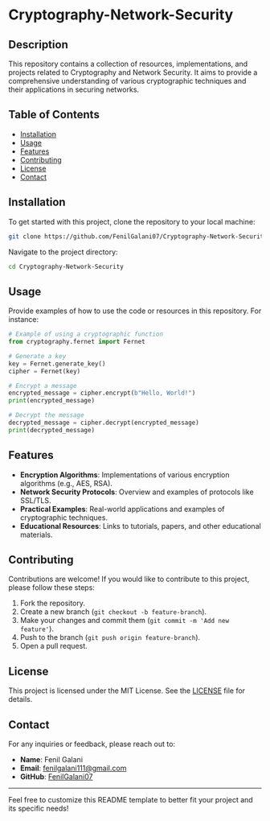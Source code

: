 # Cryptography-Network-Security

## Description

This repository contains a collection of resources, implementations, and projects related to Cryptography and Network Security. It aims to provide a comprehensive understanding of various cryptographic techniques and their applications in securing networks.

## Table of Contents

- [Installation](#installation)
- [Usage](#usage)
- [Features](#features)
- [Contributing](#contributing)
- [License](#license)
- [Contact](#contact)

## Installation

To get started with this project, clone the repository to your local machine:

```bash
git clone https://github.com/FenilGalani07/Cryptography-Network-Security.git
```

Navigate to the project directory:

```bash
cd Cryptography-Network-Security
```

## Usage

Provide examples of how to use the code or resources in this repository. For instance:

```python
# Example of using a cryptographic function
from cryptography.fernet import Fernet

# Generate a key
key = Fernet.generate_key()
cipher = Fernet(key)

# Encrypt a message
encrypted_message = cipher.encrypt(b"Hello, World!")
print(encrypted_message)

# Decrypt the message
decrypted_message = cipher.decrypt(encrypted_message)
print(decrypted_message)
```

## Features

- **Encryption Algorithms**: Implementations of various encryption algorithms (e.g., AES, RSA).
- **Network Security Protocols**: Overview and examples of protocols like SSL/TLS.
- **Practical Examples**: Real-world applications and examples of cryptographic techniques.
- **Educational Resources**: Links to tutorials, papers, and other educational materials.

## Contributing

Contributions are welcome! If you would like to contribute to this project, please follow these steps:

1. Fork the repository.
2. Create a new branch (`git checkout -b feature-branch`).
3. Make your changes and commit them (`git commit -m 'Add new feature'`).
4. Push to the branch (`git push origin feature-branch`).
5. Open a pull request.

## License

This project is licensed under the MIT License. See the [LICENSE](LICENSE) file for details.

## Contact

For any inquiries or feedback, please reach out to:

- **Name**: Fenil Galani
- **Email**: [fenilgalani111@gmail.com](mailto:fenilgalani111@gmail.com)
- **GitHub**: [FenilGalani07](https://github.com/FenilGalani07)

---

Feel free to customize this README template to better fit your project and its specific needs!
